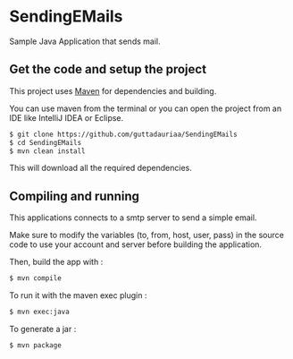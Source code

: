 # SendingEMails
Sample Java Application that sends mail.

## Get the code and setup the project

This project uses [Maven](https://maven.apache.org/) for dependencies and building.

You can use maven from the terminal or you can open the project from an IDE like IntelliJ IDEA or Eclipse.

```bash
$ git clone https://github.com/guttadauriaa/SendingEMails
$ cd SendingEMails
$ mvn clean install
```

This will download all the required dependencies.

## Compiling and running

This applications connects to a smtp server to send a simple email.

Make sure to modify the variables (to, from, host, user, pass) in the source code to use your account and server before building the application.

Then, build the app with :

```bash
$ mvn compile
```

To run it with the maven exec plugin :

```bash
$ mvn exec:java
```

To generate a jar :

```bash
$ mvn package
```
